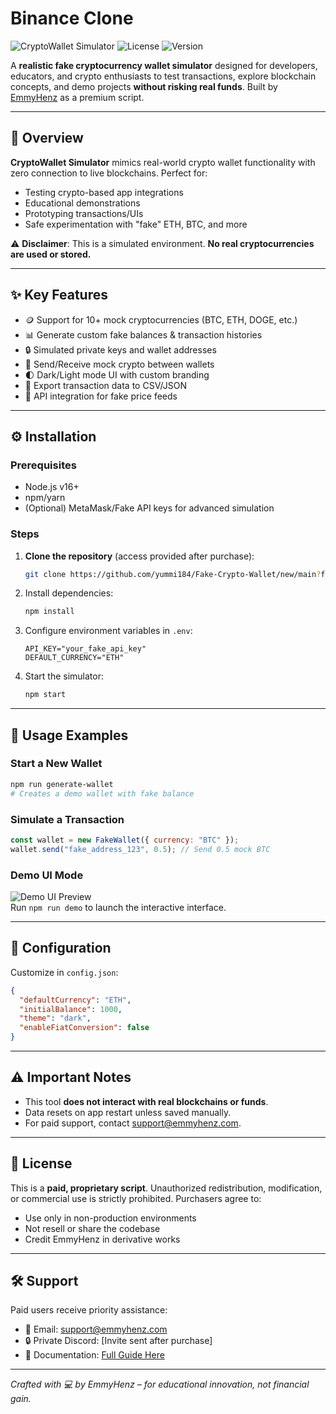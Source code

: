 # Binance Clone

![CryptoWallet Simulator](https://img.shields.io/badge/Status-Active-brightgreen) 
![License](https://img.shields.io/badge/License-Paid%20Proprietary-blue) 
![Version](https://img.shields.io/badge/Version-1.0.0-orange)

A **realistic fake cryptocurrency wallet simulator** designed for developers, educators, and crypto enthusiasts to test transactions, explore blockchain concepts, and demo projects **without risking real funds**. Built by [EmmyHenz](https://github.com/EmmyHenz) as a premium script.

---

## 🚀 Overview  
**CryptoWallet Simulator** mimics real-world crypto wallet functionality with zero connection to live blockchains. Perfect for:  
- Testing crypto-based app integrations  
- Educational demonstrations  
- Prototyping transactions/UIs  
- Safe experimentation with "fake" ETH, BTC, and more  

⚠️ **Disclaimer**: This is a simulated environment. **No real cryptocurrencies are used or stored.**

---

## ✨ Key Features  
- 🪙 Support for 10+ mock cryptocurrencies (BTC, ETH, DOGE, etc.)  
- 📊 Generate custom fake balances & transaction histories  
- 🔒 Simulated private keys and wallet addresses  
- 💸 Send/Receive mock crypto between wallets  
- 🌓 Dark/Light mode UI with custom branding  
- 📁 Export transaction data to CSV/JSON  
- 🔄 API integration for fake price feeds  

---

## ⚙️ Installation  

### Prerequisites  
- Node.js v16+  
- npm/yarn  
- (Optional) MetaMask/Fake API keys for advanced simulation  

### Steps  
1. **Clone the repository** (access provided after purchase):  
   ```bash  
   git clone https://github.com/yummi184/Fake-Crypto-Wallet/new/main?filename=README.md
   ```  
2. Install dependencies:  
   ```bash  
   npm install  
   ```  
3. Configure environment variables in `.env`:  
   ```env  
   API_KEY="your_fake_api_key"  
   DEFAULT_CURRENCY="ETH"  
   ```  
4. Start the simulator:  
   ```bash  
   npm start  
   ```  

---

## 📖 Usage Examples  

### Start a New Wallet  
```bash  
npm run generate-wallet  
# Creates a demo wallet with fake balance  
```  

### Simulate a Transaction  
```javascript  
const wallet = new FakeWallet({ currency: "BTC" });  
wallet.send("fake_address_123", 0.5); // Send 0.5 mock BTC  
```  

### Demo UI Mode  
![Demo UI Preview](demo_ui_screenshot.png)  
Run `npm run demo` to launch the interactive interface.  

---

## 🔧 Configuration  
Customize in `config.json`:  
```json  
{  
  "defaultCurrency": "ETH",  
  "initialBalance": 1000,  
  "theme": "dark",  
  "enableFiatConversion": false  
}  
```  

---

## ⚠️ Important Notes  
- This tool **does not interact with real blockchains or funds**.  
- Data resets on app restart unless saved manually.  
- For paid support, contact [support@emmyhenz.com](mailto:support@emmyhenz.com).  

---

## 📜 License  
This is a **paid, proprietary script**. Unauthorized redistribution, modification, or commercial use is strictly prohibited. Purchasers agree to:  
- Use only in non-production environments  
- Not resell or share the codebase  
- Credit EmmyHenz in derivative works  

---

## 🛠 Support  
Paid users receive priority assistance:  
- 📧 Email: [support@emmyhenz.com](mailto:support@emmyhenz.com)  
- 🔒 Private Discord: [Invite sent after purchase]  
- 📄 Documentation: [Full Guide Here](docs.emmyhenz.com/cryptowallet)  

---

*Crafted with 💻 by EmmyHenz – for educational innovation, not financial gain.*  
